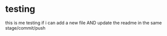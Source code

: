 # testing

this is me testing if i can add a new file AND update the readme in the same stage/commit/push
